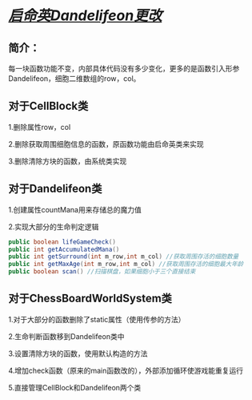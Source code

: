# <u>***启命英***</u><u>***Dandelifeon更改***</u>

## 简介：

每一块函数功能不变，内部具体代码没有多少变化，更多的是函数引入形参Dandelifeon，细胞二维数组的row，col。



## 对于CellBlock类

1.删除属性row，col

2.删除获取周围细胞信息的函数，原函数功能由启命英类来实现

3.删除清除方块的函数，由系统类实现



## 对于Dandelifeon类

1.创建属性countMana用来存储总的魔力值

2.实现大部分的生命判定逻辑

```Java
public boolean lifeGameCheck()
public int getAccumulatedMana()
public int getSurround(int m_row,int m_col) //获取周围存活的细胞数量
public int getMaxAge(int m_row,int m_col) //获取周围存活的细胞最大年龄
public boolean scan() //扫描棋盘，如果细胞小于三个直接结束
```



## 对于ChessBoardWorldSystem类

1.对于大部分的函数删除了static属性（使用传参的方法）

2.生命判断函数移到Dandelifeon类中

3.设置清除方块的函数，使用默认构造的方法

4.增加check函数（原来的main函数改的），外部添加循环使游戏能重复运行

5.直接管理CellBlock和Dandelifeon两个类